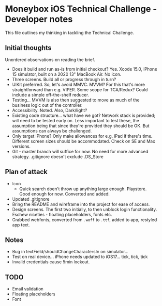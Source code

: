 # Moneybox iOS Technical Challenge - Developer notes

This file outlines my thinking in tackling the Technical Challenge.

## Initial thoughts

Unordered observations on reading the brief.

- Does it build and run as-is from initial checkout?  Yes.  Xcode 15.0, iPhone 15 simulator, built on a 2020 13" MacBook Air. No icon.
- Three screens.  Build all or progress through in turn?
- UIKit preferred.  So, let's avoid MMVC. MVVM?  For this that's more straightforward than e.g. VIPER.  Some scope for TCA/Redux?  Could include a simple off-the-shelf reducer.    
- Testing... MVVM is also then suggested to move as much of the business logic out of the controller. 
- Accessibility.  Noted.  Also, Dark/light?
- Existing code structure... what have we got? Network stack is provided; will need to be tested early on.  Less important to test these, the assumption being that since they're provided they should be OK.  But assumptions can always be challenged.
- Only target iPhone?  Only make allowances for e.g. iPad if there's time.  Different screen sizes should be accommodated.  Check on SE and Max versions.
- Git - master branch will suffice for now.  No need for more advanced strategy.  .gitignore doesn't exclude .DS_Store

## Plan of attack

- Icon
    - Quick search doen't throw up anything large enough.  Playstore.  Good enough for now.  Converted and added.
- Updated .gitignore
- Bring the README and wireframe into the project for ease of access.
- Design screens.  The first two initially, to then unblock login functionality.  Eschew niceties - floating placeholders, fonts etc.
- Grabbed webfonts, converted from `.woff` to `.ttf`, added to app, restyled app text.  

## Notes

- Bug in textField/shouldChangeCharactersIn on simulator...
- Test on real device... iPhone needs updated to iOS17... tick, tick, tick 
- Invalid credentials cause 5min lockout. 


## TODO

- Email validation
- Floating placeholders
- Font
